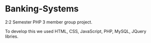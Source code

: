 # Banking-Systems

2:2 Semester PHP 3 member group project.

To develop this we used HTML, CSS, JavaScript, PHP, MySQL, JQuery libries.
